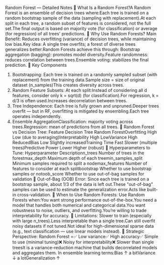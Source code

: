 Random Forest — Detailed Notes
🔹 What Is a Random Forest?A Random Forest is an ensemble of decision trees where:Each tree is trained on a random bootstrap sample of the data (sampling with replacement).At each split in each tree, a random subset of features is considered, not the full set.The final output is based on majority vote (for classification) or average (for regression) of all trees' predictions.
🔹 Why Use Random Forests?
Main Benefit: Reduces overfitting (variance) of decision trees, while maintaining low bias.Key idea: A single tree overfits; a forest of diverse trees generalizes better.Random Forests achieve this through:
Bootstrap aggregation (bagging):
promotes model diversity.Feature randomness: reduces correlation between trees.Ensemble voting: stabilizes the final prediction.
🔹 Key Components
1. Bootstrapping:
    Each tree is trained on a randomly sampled subset (with replacement) from the training data.Sample size = size of original dataset (n_samples)This creates diversity across trees.
2. Random Feature Subsets:
    At each split:Instead of considering all d features, consider only k = sqrt(d) (for classification).For regression, k = d/3 is often used.Increases decorrelation between trees.
3. Tree Independence:
    Each tree is fully grown and unpruned.Deeper trees overfit — but in RF, overfitting is mitigated by ensembling.Each tree operates independently.
4. Ensemble AggregationClassification: majority voting across trees.Regression: mean of predictions from all trees.
🔹 Random Forest vs Decision Tree:
Feature Decision Tree Random ForestOverfitting High Low (due to averaging)Interpretability High LowVariance High ReducedBias Low Slightly increasedTraining Time Fast Slower (multiple trees)Predictive Power Lower Higher (robust)
🔹 Hyperparameters to Tune:
Hyperparameter Descriptionn_trees Number of trees in the forestmax_depth Maximum depth of each treemin_samples_split Minimum samples required to split a nodemax_features Number of features to consider at each splitbootstrap Whether to use bootstrap samples or notoob_score Whether to use out-of-bag samples for validation
🔹 Out-of-Bag (OOB) Error:
Since each tree is trained on a bootstrap sample, about 1/3 of the data is left out.These "out-of-bag" samples can be used to estimate the generalization error.Acts like built-in cross-validation.
🔹 When to Use Random Forests:
Use Random Forests when:You want strong performance out-of-the-box.You need a model that handles both numerical and categorical data.You want robustness to noise, outliers, and overfitting.You’re willing to trade interpretability for accuracy.
🔹 Limitations:
Slower to train (especially with large n_trees).Less interpretable than a single tree.Can still overfit noisy datasets if not tuned.Not ideal for high-dimensional sparse data (e.g., text classification — use linear models instead).
🔹 Strategic Perspective:
Random Forest =✅ Low variance✅ High accuracy✅ Simple to use (minimal tuning)❌ Noisy for interpretability❌ Slower than single treesIt is a variance-reduction machine that builds decorrelated models and aggregates them. In ensemble learning terms:Bias ↑ a bitVariance ↓ a lotGeneralization ↑